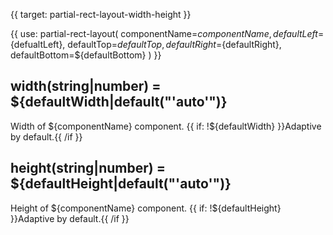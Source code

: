 {{ target: partial-rect-layout-width-height }}

{{ use: partial-rect-layout(
    componentName=${componentName}, defaultLeft=${defualtLeft},
    defaultTop=${defaultTop},
    defaultRight=${defaultRight},
    defaultBottom=${defaultBottom}
) }}

## width(string|number) = ${defaultWidth|default("'auto'")}

Width of ${componentName} component. {{ if: !${defaultWidth} }}Adaptive by default.{{ /if }}

## height(string|number) = ${defaultHeight|default("'auto'")}

Height of ${componentName} component. {{ if: !${defaultHeight} }}Adaptive by default.{{ /if }}
